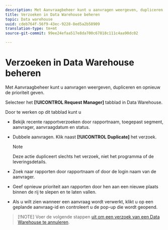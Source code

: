 ```yaml
---
description: Met Aanvraagbeheer kunt u aanvragen weergeven, dupliceren en opnieuw de prioriteit geven.
title: Verzoeken in Data Warehouse beheren
topic: Data warehouse
uuid: cdeb764f-56f9-43ec-9228-8ed5a2b58909
translation-type: tm+mt
source-git-commit: 99ee24efaa517e8da700c67818c111c4aa90dc02

---
```



# Verzoeken in Data Warehouse beheren

Met Aanvraagbeheer kunt u aanvragen weergeven, dupliceren en opnieuw de prioriteit geven.

Selecteer het **[!UICONTROL Request Manager]** tabblad in Data Warehouse.

Door te werken op dit tabblad kunt u

* Bekijk recente rapportverzoeken door rapportnaam, toegepast segment, aanvrager, aanvraagdatum en status.
* Dubbele aanvragen. Klik naast **[!UICONTROL Duplicate]** het verzoek.

   >[!NOTE]
   >
   >Deze actie dupliceert slechts het verzoek, niet het programma of de leveringsdetails.

* Zoek naar rapporten door rapportnaam of door de login naam van de aanvrager.
* Geef opnieuw prioriteit aan rapporten door hen aan een nieuwe plaats binnen de rij te slepen en te laten vallen.
* Als u wilt zien wanneer een aanvraag wordt verwerkt, klikt u op een geplande aanvraag-id en controleert u de pop-up die wordt geopend.

> [!NOTE] Voer de volgende stappen [uit om een verzoek van een Data Warehouse te annuleren](https://helpx.adobe.com/analytics/kb/cancel-data-warehouse-requests.html).

